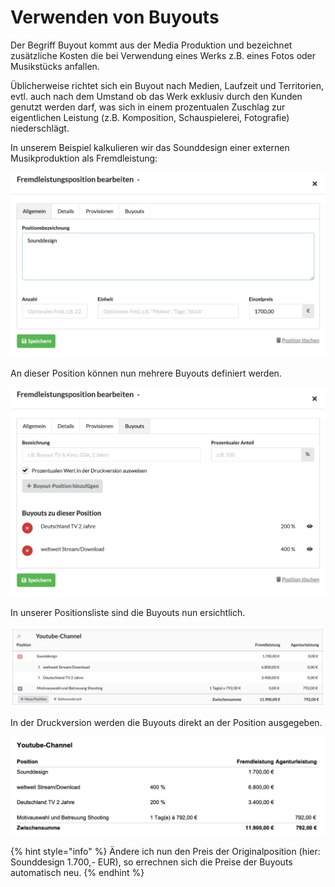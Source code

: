 # Verwenden von Buyouts

Der Begriff Buyout kommt aus der Media Produktion und bezeichnet zusätzliche Kosten die bei Verwendung eines Werks z.B. eines Fotos oder Musikstücks anfallen.

Üblicherweise richtet sich ein Buyout nach Medien, Laufzeit und Territorien, evtl. auch nach dem Umstand ob das Werk exklusiv durch den Kunden genutzt werden darf, was sich in einem prozentualen Zuschlag zur eigentlichen Leistung \(z.B. Komposition, Schauspielerei, Fotografie\) niederschlägt.

In unserem Beispiel kalkulieren wir das Sounddesign einer externen Musikproduktion als Fremdleistung:

![](../../../.gitbook/assets/bildschirmfoto-2020-03-07-um-15.06.40.png)

An dieser Position können nun mehrere Buyouts definiert werden.

![](../../../.gitbook/assets/bildschirmfoto-2020-03-07-um-15.07.46.png)

In unserer Positionsliste sind die Buyouts nun ersichtlich.

![](../../../.gitbook/assets/bildschirmfoto-2020-03-07-um-15.10.39.png)

In der Druckversion werden die Buyouts direkt an der Position ausgegeben.

![](../../../.gitbook/assets/bildschirmfoto-2020-03-07-um-15.12.32.png)

{% hint style="info" %}
Ändere ich nun den Preis der Originalposition \(hier: Sounddesign 1.700,- EUR\), so errechnen sich die Preise der Buyouts automatisch neu.
{% endhint %}

